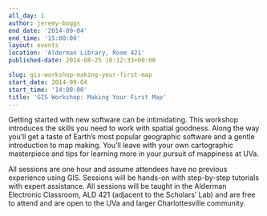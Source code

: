 ```yaml
---
all_day: 1
author: jeremy-boggs
end_date: '2014-09-04'
end_time: '15:00:00'
layout: events
location: 'Alderman Library, Room 421'
published-date: 2014-08-25 10:12:33+00:00

slug: gis-workshop-making-your-first-map
start_date: 2014-09-04
start_time: '14:00:00'
title: 'GIS Workshop: Making Your First Map'
---
```


Getting started with new software can be intimidating. This workshop introduces the skills you need to work with spatial goodness. Along the way you’ll get a taste of Earth’s most popular geographic software and a gentle introduction to map making. You’ll leave with your own cartographic masterpiece and tips for learning more in your pursuit of mappiness at UVa.

All sessions are one hour and assume attendees have no previous experience using GIS. Sessions will be hands-on with step-by-step tutorials with expert assistance. All sessions will be taught in the Alderman Electronic Classroom, ALD 421 (adjacent to the Scholars’ Lab) and are free to attend and are open to the UVa and larger Charlottesville community.
